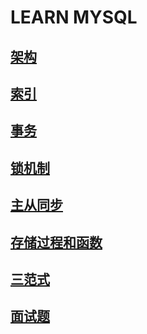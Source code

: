 # LEARN MYSQL



## [架构](md/learn_mysql/01_mysql架构/mysql架构.md)

## [索引](md/learn_mysql/02_mysql索引/mysql_索引.md)

## [事务](md/learn_mysql/03_mysql事务/mysql事务.md)

## [锁机制](md/learn_mysql/04_mysql的锁机制/mysql锁.md)

## [主从同步](md/learn_mysql/05_mysql主从同步/mysql主从同步.md)

## [存储过程和函数](md/learn_mysql/06_存储过程和函数/存储过程和函数.md)

## [三范式](md/learn_mysql/07_三范式/三范式.md)

## [面试题](md/learn_mysql/08_面试题/mysql面试题.md)